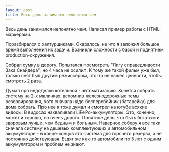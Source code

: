 ```yaml
---
layout: post
title: Весь день занимался непонятно чем
---
```


Весь день занимался непонятно чем. Написал пример работы с HTML-маркерами.

Поразбирался с халтурщиками. Оказалось, не что я заложил большое время выполнения их задачи. Возникли сложности с базой и поднятием production-окружения.

Собрал сумку в дорогу. Попытался посмотреть "Лигу справедливости Зака Снайдера", но 4 часа не осилил. К тому же такой фильм уже был, только снят был другим режиссером, что-то не нашел ценности, чтобы смотреть 2 раза.

Думал про недоделки котельной - автоматизацию. Хочется собрать систему на 2-х малинках, вспомнив железнодорожные темы резервирования, хотя сначала надо бесперебойник (батарейку) для дома собрать. Про нее я тоже думал и смотрел на ютубе всякие видосы. В видосах нахваливали LiFePo-аккумуляторы. Это, конечно, может и хорошо, но очень дорого. Понятное дело, что быть богатым и здоровым лучше, чем бедным и больным. Наверное соберу я все таки сначала систему на дешевых комплектующих и автомобильном аккумуляторе - в конце-концов это система для горячего резерва, а не постоянно действующая. Ездят же как-то автомобили по 5 лет с одним аккумулятором и проблем не знают.
